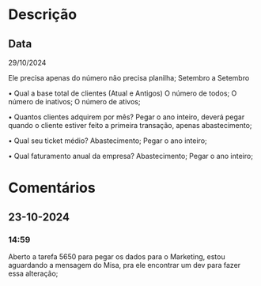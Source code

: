 # Descrição
## Data 
29/10/2024

Ele precisa apenas do número não precisa planilha; 
Setembro a Setembro

•⁠  ⁠Qual a base total de clientes (Atual e Antigos)
O número de todos; 
O número de inativos; 
O número de ativos; 

•⁠  ⁠Quantos clientes adquirem por mês?
Pegar o ano inteiro, deverá pegar quando o cliente estiver feito a primeira transação, apenas abastecimento;  

•⁠  ⁠Qual seu ticket médio?
Abastecimento; 
Pegar o ano inteiro; 

•⁠  ⁠Qual faturamento anual da empresa?
Abastecimento; 
Pegar o ano inteiro; 

# Comentários
## 23-10-2024
### 14:59
Aberto a tarefa 5650 para pegar os dados para o Marketing, estou aguardando a mensagem do Misa, pra ele encontrar um dev para fazer essa alteração; 